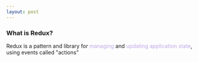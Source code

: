 ```yaml
---
layout: post
---
```


### What is Redux?

Redux is a pattern and library for <span style="color: #c0a8e7">managing</span> and <span style="color: #c0a8e7">updating application state</span>, using events called "actions"

